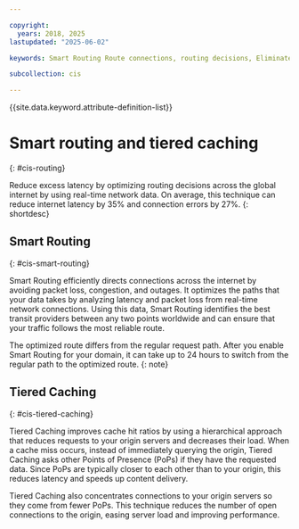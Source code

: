 ```yaml
---

copyright:
  years: 2018, 2025
lastupdated: "2025-06-02"

keywords: Smart Routing Route connections, routing decisions, Eliminate excess latency

subcollection: cis

---
```


{{site.data.keyword.attribute-definition-list}}

# Smart routing and tiered caching
{: #cis-routing}

Reduce excess latency by optimizing routing decisions across the global internet by using real-time network data. On average, this technique can reduce internet latency by 35% and connection errors by 27%. 
{: shortdesc}

## Smart Routing
{: #cis-smart-routing}

Smart Routing efficiently directs connections across the internet by avoiding packet loss, congestion, and outages. It optimizes the paths that your data takes by analyzing latency and packet loss from real-time network connections. Using this data, Smart Routing identifies the best transit providers between any two points worldwide and can ensure that your traffic follows the most reliable route.

The optimized route differs from the regular request path. After you enable Smart Routing for your domain, it can take up to 24 hours to switch from the regular path to the optimized route.
{: note}

## Tiered Caching
{: #cis-tiered-caching}

Tiered Caching improves cache hit ratios by using a hierarchical approach that reduces requests to your origin servers and decreases their load. When a cache miss occurs, instead of immediately querying the origin, Tiered Caching asks other Points of Presence (PoPs) if they have the requested data. Since PoPs are typically closer to each other than to your origin, this reduces latency and speeds up content delivery.

Tiered Caching also concentrates connections to your origin servers so they come from fewer PoPs. This technique reduces the number of open connections to the origin, easing server load and improving performance.
